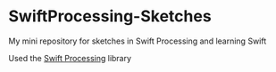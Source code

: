 # SwiftProcessing-Sketches
My mini repository for sketches in Swift Processing and learning Swift

Used the [Swift Processing](https://github.com/jjkaufman/SwiftProcessing) library 
